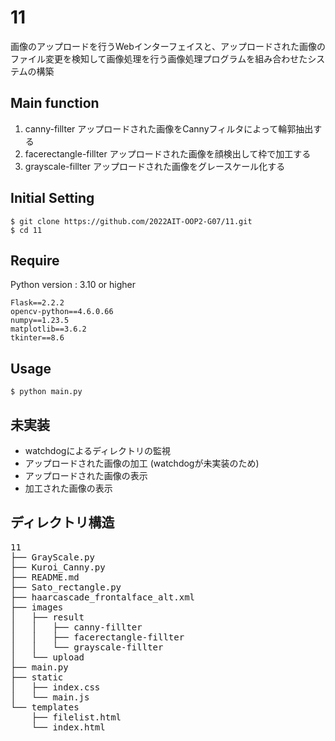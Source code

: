 # 11

画像のアップロードを行うWebインターフェイスと、アップロードされた画像のファイル変更を検知して画像処理を行う画像処理プログラムを組み合わせたシステムの構築

## Main function
1. canny-fillter
    アップロードされた画像をCannyフィルタによって輪郭抽出する
2. facerectangle-fillter
    アップロードされた画像を顔検出して枠で加工する
3. grayscale-fillter
   アップロードされた画像をグレースケール化する

## Initial Setting

```
$ git clone https://github.com/2022AIT-OOP2-G07/11.git
$ cd 11
```

<!-- (.env) $ pip install -r requirements.txt これいるかな？？ -->

## Require
Python version : 3.10 or higher
```Text
Flask==2.2.2
opencv-python==4.6.0.66
numpy==1.23.5
matplotlib==3.6.2
tkinter==8.6
```

## Usage
```
$ python main.py
```

## 未実装
* watchdogによるディレクトリの監視
* アップロードされた画像の加工
    (watchdogが未実装のため)
* アップロードされた画像の表示
* 加工された画像の表示


## ディレクトリ構造
<pre>
11
├── GrayScale.py
├── Kuroi_Canny.py
├── README.md
├── Sato_rectangle.py
├── haarcascade_frontalface_alt.xml
├── images
│   ├── result
│   │   ├── canny-fillter
│   │   ├── facerectangle-fillter
│   │   └── grayscale-fillter
│   └── upload
├── main.py
├── static
│   ├── index.css
│   └── main.js
└── templates
    ├── filelist.html
    └── index.html
</pre>
